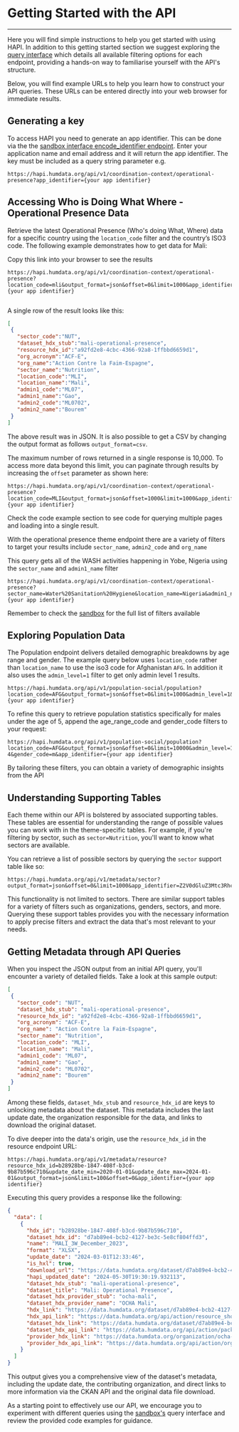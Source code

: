 # Getting Started with the API

---

Here you will find simple instructions to help you get started with using HAPI. In addition to this getting started section we suggest exploring the [query interface](https://hapi.humdata.org/docs) which details all available filtering options for each endpoint, providing a hands-on way to familiarise yourself with the API's structure.


Below, you will find example URLs to help you learn how to construct your API queries. These URLs can be entered directly into your web browser for immediate results.

## Generating a key

To access HAPI you need to generate an app identifier. This can be done via the the [sandbox interface encode_identifier endpoint](https://hapi.humdata.org/docs#/Utility/get_encoded_identifier_api_v1_encode_identifier_get). Enter your application name and email address and it will return the app identifier. The key must be included as a query string parameter e.g.


```
https://hapi.humdata.org/api/v1/coordination-context/operational-presence?app_identifier={your app identifier}
```




## Accessing Who is Doing What Where - Operational Presence Data


Retrieve the latest Operational Presence (Who's doing What, Where) data for a specific country using the `location_code` filter and the country’s ISO3 code. The following example demonstrates how to get data for Mali:


Copy this link into your browser to see the results


```plaintext
https://hapi.humdata.org/api/v1/coordination-context/operational-presence?location_code=mli&output_format=json&offset=0&limit=1000&app_identifier={your app identifier}


```


A single row of the result looks like this:


```JSON
[
 {
   "sector_code":"NUT",
   "dataset_hdx_stub":"mali-operational-presence",
   "resource_hdx_id":"a92fd2e8-4cbc-4366-92a8-1ffbbd6659d1",
   "org_acronym":"ACF-E",
   "org_name":"Action Contre la Faim-Espagne",
   "sector_name":"Nutrition",
   "location_code":"MLI",
   "location_name":"Mali",
   "admin1_code":"ML07",
   "admin1_name":"Gao",
   "admin2_code":"ML0702",
   "admin2_name":"Bourem"
 }
]
```


The above result was in JSON. It is also possible to get a CSV by changing the output format as follows ```output_format=csv```.


The maximum number of rows returned in a single response is 10,000. To access more data beyond this limit, you can paginate through results by increasing the ```offset``` parameter as shown here:


```plaintext
https://hapi.humdata.org/api/v1/coordination-context/operational-presence?location_code=MLI&output_format=json&offset=1000&limit=1000&app_identifier={your app identifier}
```


Check the code example section to see code for querying multiple pages and loading into a single result.


With the operational presence theme endpoint there are a variety of filters to target your results include ```sector_name```, ```admin2_code``` and ```org_name```


This query gets all of the WASH activities happening in Yobe, Nigeria using the ```sector_name``` and ```admin1_name``` filter


```plaintext
https://hapi.humdata.org/api/v1/coordination-context/operational-presence?sector_name=Water%20Sanitation%20Hygiene&location_name=Nigeria&admin1_name=Yobe&output_format=json&offset=0&limit=1000&app_identifier={your app identifier}
```


Remember to check the [sandbox](https://placeholder.url/docs) for the full list of filters available


## Exploring Population Data


The Population endpoint delivers detailed demographic breakdowns by age range and gender.  The example query below uses ```location_code``` rather than ```location_name``` to use the iso3 code for Afghanistan ```AFG```. In addition it also uses the ```admin_level=1``` filter to get only admin level 1 results.


```
https://hapi.humdata.org/api/v1/population-social/population?location_code=AFG&output_format=json&offset=0&limit=1000&admin_level=1&app_identifier={your app identifier}
```


To refine this query to retrieve population statistics specifically for males under the age of 5, append the age_range_code and gender_code filters to your request:


```
https://hapi.humdata.org/api/v1/population-social/population?location_code=AFG&output_format=json&offset=0&limit=10000&admin_level=1&age_range_code=0-4&gender_code=m&app_identifier={your app identifier}
```


By tailoring these filters, you can obtain a variety of demographic insights from the API


## Understanding Supporting Tables


Each theme within our API is bolstered by associated supporting tables. These tables are essential for understanding the range of possible values you can work with in the theme-specific tables. For example, if you're filtering by sector, such as `sector=Nutrition`, you'll want to know what sectors are available.


You can retrieve a list of possible sectors by querying the `sector` support table like so:


```plaintext
https://hapi.humdata.org/api/v1/metadata/sector?output_format=json&offset=0&limit=1000&app_identifier=Z2V0dGluZ3Mtc3RhcnRlZDpzaW1vbi5qb2huc29uQHVuLm9yZw==
```


This functionality is not limited to sectors. There are similar support tables for a variety of filters such as organizations, genders, sectors, and more. Querying these support tables provides you with the necessary information to apply precise filters and extract the data that's most relevant to your needs.


## Getting Metadata through API Queries


When you inspect the JSON output from an initial API query, you'll encounter a variety of detailed fields. Take a look at this sample output:


```json
[
 {
   "sector_code": "NUT",
   "dataset_hdx_stub": "mali-operational-presence",
   "resource_hdx_id": "a92fd2e8-4cbc-4366-92a8-1ffbbd6659d1",
   "org_acronym": "ACF-E",
   "org_name": "Action Contre la Faim-Espagne",
   "sector_name": "Nutrition",
   "location_code": "MLI",
   "location_name": "Mali",
   "admin1_code": "ML07",
   "admin1_name": "Gao",
   "admin2_code": "ML0702",
   "admin2_name": "Bourem"
 }
]
```


Among these fields, ```dataset_hdx_stub``` and ```resource_hdx_id``` are keys to unlocking metadata about the dataset. This metadata includes the last update date, the organization responsible for the data, and links to download the original dataset.


To dive deeper into the data's origin, use the `resource_hdx_id` in the resource endpoint URL:


```
https://hapi.humdata.org/api/v1/metadata/resource?resource_hdx_id=b28928be-1847-408f-b3cd-9b87b596c710&update_date_min=2020-01-01&update_date_max=2024-01-01&output_format=json&limit=100&offset=0&app_identifier={your app identifier}
```


Executing this query provides a response like the following:


```JSON
{
  "data": [
    {
      "hdx_id": "b28928be-1847-408f-b3cd-9b87b596c710",
      "dataset_hdx_id": "d7ab89e4-bcb2-4127-be3c-5e8cf804ffd3",
      "name": "MALI_3W_December_2023",
      "format": "XLSX",
      "update_date": "2024-03-01T12:33:46",
      "is_hxl": true,
      "download_url": "https://data.humdata.org/dataset/d7ab89e4-bcb2-4127-be3c-5e8cf804ffd3/resource/b28928be-1847-408f-b3cd-9b87b596c710/download/mali-3w-presence-operationnelle-december-2023.xlsx",
      "hapi_updated_date": "2024-05-30T19:30:19.932113",
      "dataset_hdx_stub": "mali-operational-presence",
      "dataset_title": "Mali: Operational Presence",
      "dataset_hdx_provider_stub": "ocha-mali",
      "dataset_hdx_provider_name": "OCHA Mali",
      "hdx_link": "https://data.humdata.org/dataset/d7ab89e4-bcb2-4127-be3c-5e8cf804ffd3/resource/b28928be-1847-408f-b3cd-9b87b596c710",
      "hdx_api_link": "https://data.humdata.org/api/action/resource_show?id=b28928be-1847-408f-b3cd-9b87b596c710",
      "dataset_hdx_link": "https://data.humdata.org/dataset/d7ab89e4-bcb2-4127-be3c-5e8cf804ffd3",
      "dataset_hdx_api_link": "https://data.humdata.org/api/action/package_show?id=d7ab89e4-bcb2-4127-be3c-5e8cf804ffd3",
      "provider_hdx_link": "https://data.humdata.org/organization/ocha-mali",
      "provider_hdx_api_link": "https://data.humdata.org/api/action/organization_show?id=ocha-mali"
    }
  ]
}
```


This output gives you a comprehensive view of the dataset's metadata, including the update date, the contributing organization, and direct links to more information via the CKAN API and the original data file download.


As a starting point to effectively use our API, we encourage you to experiment with different queries using the [sandbox's](https://hapi.humdata.org/docs) query interface and review the provided code examples for guidance.

